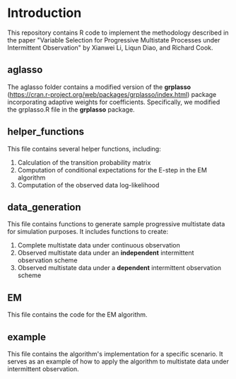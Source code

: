 # Introduction
This repository contains R code to implement the methodology described in the paper "Variable Selection for Progressive Multistate Processes under Intermittent Observation" by Xianwei Li, Liqun Diao, and Richard Cook.
## aglasso
The aglasso folder contains a modified version of the **grplasso** (https://cran.r-project.org/web/packages/grplasso/index.html) package incorporating adaptive weights for coefficients. Specifically, we modified the grplasso.R file in the **grplasso** package.

## helper_functions
This file contains several helper functions, including:
1. Calculation of the transition probability matrix
2. Computation of conditional expectations for the E-step in the EM algorithm
3. Computation of the observed data log-likelihood
   
## data_generation
This file contains functions to generate sample progressive multistate data for simulation purposes. It includes functions to create:

1. Complete multistate data under continuous observation
2. Observed multistate data under an **independent** intermittent observation scheme
3. Observed multistate data under a **dependent** intermittent observation scheme

## EM
This file contains the code for the EM algorithm.

## example
This file contains the algorithm's implementation for a specific scenario. It serves as an example of how to apply the algorithm to multistate data under intermittent observation.
